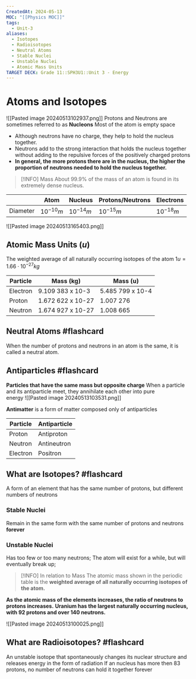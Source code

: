 ```yaml
---
CreatedAt: 2024-05-13
MOC: "[[Physics MOC]]"
tags:
  - Unit-3
aliases:
  - Isotopes
  - Radioisotopes
  - Neutral Atoms
  - Stable Nuclei
  - Unstable Nuclei
  - Atomic Mass Units
TARGET DECK: Grade 11::SPH3U1::Unit 3 - Energy
---
```


# Atoms and Isotopes
![[Pasted image 20240513102937.png]]
Protons and Neutrons are sometimes referred to as **Nucleons**
Most of the atom is empty space
- Although neutrons have no charge, they help to hold the nucleus together.
- Neutrons add to the strong interaction that holds the nucleus together without adding to the repulsive forces of the positively charged protons
- **In general, the more protons there are in the nucleus, the higher the proportion of neutrons needed to hold the nucleus together.**


> [!INFO] Mass
> About 99.9% of the mass of an atom is found in its extremely dense nucleus.

|          | Atom        | Nucleus     | Protons/Neutrons | Electrons   |
| -------- | ----------- | ----------- | ---------------- | ----------- |
| Diameter | $10^{-10}m$ | $10^{-14}m$ | $10^{-15}m$      | $10^{-18}m$ |
![[Pasted image 20240513165403.png]]

## Atomic Mass Units ($u$)
The weighted average of all naturally occurring isotopes of the atom
$1 u = 1.66 \cdot 10^{-27} kg$

| Particle | Mass (kg)         | Mass (u)         |
| -------- | ----------------- | ---------------- |
| Electron | 9.109 383 x 10-3  | 5.485 799 x 10-4 |
| Proton   | 1.672 622 x 10-27 | 1.007 276        |
| Neutron  | 1.674 927 x 10-27 | 1.008 665        |

## Neutral Atoms #flashcard 
When the number of protons and neutrons in an atom is the same, it is called a neutral atom.
<!--ID: 1715895328051-->


## Antiparticles #flashcard 
**Particles that have the same mass but opposite charge**
When a particle and its antiparticle meet, they annihilate each other into pure  
energy
![[Pasted image 20240513103531.png]]
<!--ID: 1715895328057-->


**Antimatter** is a form of matter composed only of antiparticles

| Particle | Antiparticle |
| -------- | ------------ |
| Proton   | Antiproton   |
| Neutron  | Antineutron  |
| Electron | Positron     |

## What are Isotopes? #flashcard 
A form of an element that has the same number of protons, but different numbers of neutrons
<!--ID: 1715895328062-->


### Stable Nuclei
Remain in the same form with the same number of protons and neutrons **forever**
### Unstable Nuclei
Has too few or too many neutrons; The atom will exist for a while, but will eventually break up;  


> [!INFO] In relation to Mass
> The atomic mass shown in the periodic table is the **weighted average of all naturally occurring isotopes of the atom.**

**As the atomic mass of the elements increases, the ratio of neutrons to protons increases.**
**Uranium has the largest naturally occurring nucleus, with 92 protons and over 140 neutrons.**



![[Pasted image 20240513100025.png]]

## What are Radioisotopes? #flashcard 
An unstable isotope that spontaneously changes its nuclear structure and releases energy in the form of radiation
If an nucleus has more then 83 protons, no number of neutrons can hold it together forever  
<!--ID: 1715895328068-->


